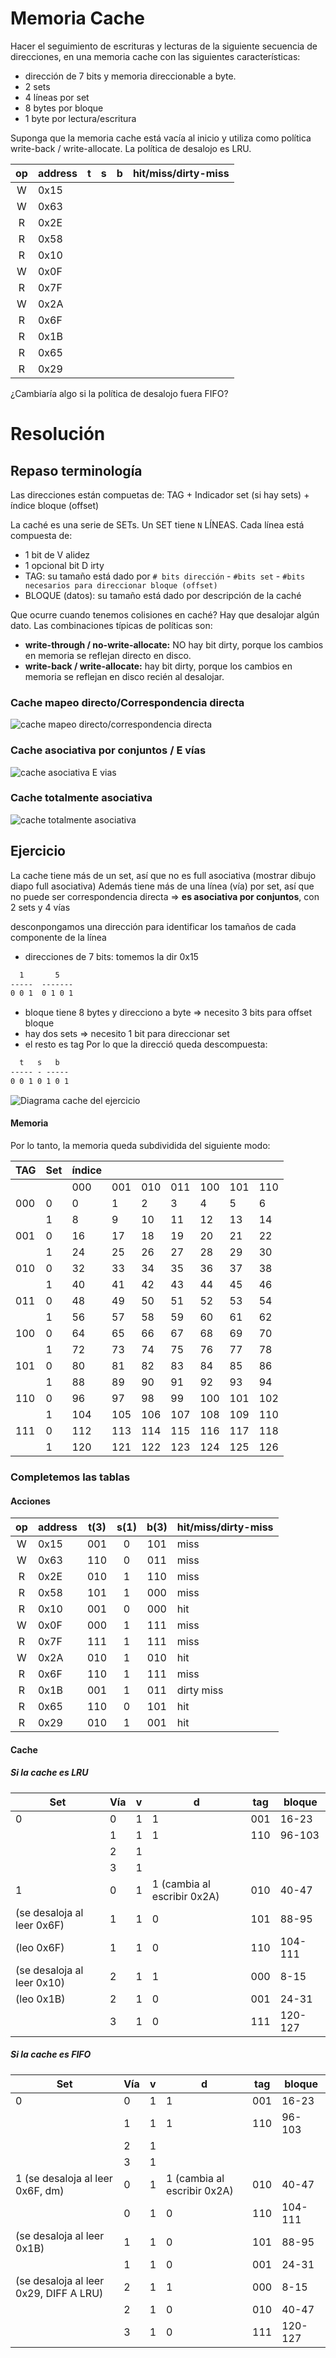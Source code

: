 # Memoria Cache
Hacer el seguimiento de escrituras y lecturas de la siguiente secuencia de direcciones, en una memoria cache con las siguientes características:

- dirección de 7 bits y memoria direccionable a byte.
- 2 sets
- 4 líneas por set
- 8 bytes por bloque
- 1 byte por lectura/escritura

Suponga que la memoria cache está vacía al inicio y utiliza como política write-back / write-allocate. La política de desalojo es LRU.

| op | address | t | s | b | hit/miss/dirty-miss |
|:--:| :------ |:-:|:-:|:-:| :------------------ |
| W  | 0x15    |   |   |   |                     |
| W  | 0x63    |   |   |   |                     |
| R  | 0x2E    |   |   |   |                     |
| R  | 0x58    |   |   |   |                     |
| R  | 0x10    |   |   |   |                     |
| W  | 0x0F    |   |   |   |                     |
| R  | 0x7F    |   |   |   |                     |
| W  | 0x2A    |   |   |   |                     |
| R  | 0x6F    |   |   |   |                     |
| R  | 0x1B    |   |   |   |                     |
| R  | 0x65    |   |   |   |                     |
| R  | 0x29    |   |   |   |                     |

¿Cambiaría algo si la política de desalojo fuera FIFO?

# Resolución
## Repaso terminología
Las direcciones están compuetas de: TAG + Indicador set (si hay sets) + índice bloque (offset)

La caché es una serie de SETs.
Un SET tiene `N` LÍNEAS. Cada línea está compuesta de:
- 1 bit de V alidez
- 1 opcional bit D irty
- TAG: su tamaño está dado por `# bits dirección` - `#bits set` - `#bits necesarios para direccionar bloque (offset)`
- BLOQUE (datos): su tamaño está dado por descripción de la caché

Que ocurre cuando tenemos colisiones en caché? Hay que desalojar algún dato. Las combinaciones típicas de políticas son:
- **write-through / no-write-allocate:** NO hay bit dirty, porque los cambios en memoria se reflejan directo en disco.
- **write-back / write-allocate:** hay bit dirty, porque los cambios en memoria se reflejan en disco recién al desalojar.

### Cache mapeo directo/Correspondencia directa
![cache mapeo directo/correspondencia directa](cache_mapeo_directo.png)
### Cache asociativa por conjuntos / E vías
![cache asociativa E vias](cache_asociativa_e_vias.png)
### Cache totalmente asociativa
![cache totalmente asociativa](cache_totalmente_asociativa.png)

## Ejercicio
La cache tiene más de un set, así que no es full asociativa (mostrar dibujo diapo full asociativa)
Además tiene más de una línea (vía) por set, así que no puede ser correspondencia directa
=> **es asociativa por conjuntos**, con 2 sets y 4 vías

desconpongamos una dirección para identificar los tamaños de cada componente de la línea
- direcciones de 7 bits: tomemos la dir 0x15
```txt
  1       5
-----  -------
0 0 1  0 1 0 1
```

- bloque tiene 8 bytes y direcciono a byte => necesito 3 bits para offset bloque
- hay dos sets => necesito 1 bit para direccionar set
- el resto es tag
Por lo que la direcció queda descompuesta:
```txt
  t   s   b
----- - -----
0 0 1 0 1 0 1
```

![Diagrama cache del ejercicio](diagrama_cache_ej.png)

#### Memoria
Por lo tanto, la memoria queda subdividida del siguiente modo:

| TAG | Set | índice |  |  |  |  |  |  | 
| --- | --- | ------ |--|--|--|--|--|--| 
|     |     | 000 | 001 | 010 | 011 | 100 | 101 | 110 | 111 |
| 000 | 0 | 0 | 1 | 2 | 3 | 4 | 5 | 6 | 7 |
|     | 1 | 8 | 9 | 10 | 11 | 12 | 13 | 14 | 15 |
| 001 | 0 | 16 | 17 | 18 | 19 | 20 | 21 | 22 | 23 |
|     | 1 | 24 | 25 | 26 | 27 | 28 | 29 | 30 | 31 |
| 010 | 0 | 32 | 33 | 34 | 35 | 36 | 37 | 38 | 39 |
|     | 1 | 40 | 41 | 42 | 43 | 44 | 45 | 46 | 47 |
| 011 | 0 | 48 | 49 | 50 | 51 | 52 | 53 | 54 | 55 |
|     | 1 | 56 | 57 | 58 | 59 | 60 | 61 | 62 | 63 |
| 100 | 0 | 64 | 65 | 66 | 67 | 68 | 69 | 70 | 71 |
|     | 1 | 72 | 73 | 74 | 75 | 76 | 77 | 78 | 79 |
| 101 | 0 | 80 | 81 | 82 | 83 | 84 | 85 | 86 | 87 |
|     | 1 | 88 | 89 | 90 | 91 | 92 | 93 | 94 | 95 |
| 110 | 0 | 96 | 97 | 98 | 99 | 100 | 101 | 102 | 103 |
|     | 1 | 104 | 105 | 106 | 107 | 108 | 109 | 110 | 111 |
| 111 | 0 | 112 | 113 | 114 | 115 | 116 | 117 | 118 | 119 |
|     | 1 | 120 | 121 | 122 | 123 | 124 | 125 | 126 | 127 |

### Completemos las tablas
#### Acciones
| op | address | t(3) | s(1) | b(3) | hit/miss/dirty-miss |
|:--:| :------ |:----:|:----:|:----:| :------------------ |
| W  | 0x15    | 001  |  0   | 101  |        miss         |
| W  | 0x63    | 110  |  0   | 011  |        miss         |
| R  | 0x2E    | 010  |  1   | 110  |        miss         |
| R  | 0x58    | 101  |  1   | 000  |        miss         |
| R  | 0x10    | 001  |  0   | 000  |        hit          |
| W  | 0x0F    | 000  |  1   | 111  |        miss         |
| R  | 0x7F    | 111  |  1   | 111  |        miss         |
| W  | 0x2A    | 010  |  1   | 010  |        hit          |
| R  | 0x6F    | 110  |  1   | 111  |        miss         |
| R  | 0x1B    | 001  |  1   | 011  |     dirty miss      |
| R  | 0x65    | 110  |  0   | 101  |        hit          |
| R  | 0x29    | 010  |  1   | 001  |        hit          |

#### Cache
##### Si la cache es LRU
| Set | Vía | v | d | tag | bloque |
|-----|-----|---|---|-----|--------|
|  0  |  0  | 1 | 1 | 001 | 16-23   |
|     |  1  | 1 | 1 | 110 | 96-103 |
|     |  2  | 1 |   |     |        |
|     |  3  | 1 |   |     |        |
|  1  |  0  | 1 | 1 (cambia al escribir 0x2A) | 010 | 40-47  |
|(se desaloja al leer 0x6F)|  1  | 1 | 0 | 101 | 88-95  |
|(leo 0x6F)|  1  | 1 | 0 | 110 | 104-111  |
|(se desaloja al leer 0x10)|  2  | 1 | 1 | 000 | 8-15 |
|(leo 0x1B)|  2  | 1 | 0 | 001 | 24-31 |
|     |  3  | 1 | 0 | 111 | 120-127 |

##### Si la cache es FIFO
| Set | Vía | v | d | tag | bloque |
|-----|-----|---|---|-----|--------|
|  0  |  0  | 1 | 1 | 001 | 16-23  |
|     |  1  | 1 | 1 | 110 | 96-103 |
|     |  2  | 1 |   |     |        |
|     |  3  | 1 |   |     |        |
|  1  (se desaloja al leer 0x6F, dm)|  0  | 1 | 1 (cambia al escribir 0x2A) | 010 | 40-47  |
|     |  0  | 1 | 0 | 110 | 104-111  |
|(se desaloja al leer 0x1B)|  1  | 1 | 0 | 101 | 88-95 |
|     |  1  | 1 | 0 | 001 | 24-31 |
|(se desaloja al leer 0x29, DIFF A LRU)|  2  | 1 | 1 | 000 | 8-15 |
|     |  2  | 1 | 0 | 010 | 40-47 |
|     |  3  | 1 | 0 | 111 | 120-127 |